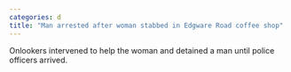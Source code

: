 ```yaml
---
categories: d
title: "Man arrested after woman stabbed in Edgware Road coffee shop"
---
```

Onlookers intervened to help the woman and detained a man until police officers arrived.